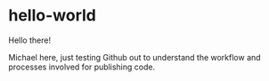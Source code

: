 # hello-world

Hello there!

Michael here, just testing Github out to understand the workflow and processes involved for publishing code.
